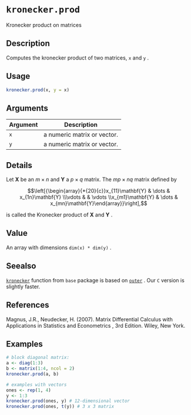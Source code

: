 # `kronecker.prod`

Kronecker product on matrices


## Description

Computes the kronecker product of two matrices, `x` and `y` .


## Usage

```r
kronecker.prod(x, y = x)
```


## Arguments

Argument      |Description
------------- |----------------
`x`     |     a numeric matrix or vector.
`y`     |     a numeric matrix or vector.


## Details

Let $\mathbf{X}$ be an $m\times n$ and $\mathbf{Y}$ a $p\times q$ matrix.
 The $mp\times nq$ matrix defined by
  
$$\left[{\begin{array}{*{20}{c}}x_{11}\mathbf{Y} & \dots & x_{1n}\mathbf{Y} \\\vdots & & \vdots \\x_{m1}\mathbf{Y} & \dots & x_{mn}\mathbf{Y}\end{array}}\right],$$
 
 is called the Kronecker product of $\mathbf{X}$ and $\mathbf{Y}$ .


## Value

An array with dimensions `dim(x) * dim(y)` .


## Seealso

[`kronecker`](#kronecker) function from `base` package is based on [`outer`](#outer) .
 Our `C` version is slightly faster.


## References

Magnus, J.R., Neudecker, H. (2007).
  Matrix Differential Calculus with Applications in Statistics and Econometrics , 3rd Edition.
 Wiley, New York.


## Examples

```r
# block diagonal matrix:
a <- diag(1:3)
b <- matrix(1:4, ncol = 2)
kronecker.prod(a, b)

# examples with vectors
ones <- rep(1, 4)
y <- 1:3
kronecker.prod(ones, y) # 12-dimensional vector
kronecker.prod(ones, t(y)) # 3 x 3 matrix
```


